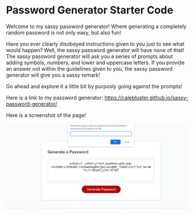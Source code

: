 # Password Generator Starter Code

Welcome to my sassy password generator! Where generating a completely random password is not only easy, but also fun!

Have you ever clearly disobeyed instructions given to you just to see what would happen? Well, the sassy password generator will have none of that! The sassy password generator will ask you a series of prompts about adding symbols, numbers, and lower and uppercase letters. If you provide an answer not within the guidelines given to you, the sassy password generator will give you a sassy remark!

Go ahead and explore it a little bit by purposly going against the prompts!

Here is a link to my password generator: https://calebluster.github.io/sassy-password-generator/

Here is a screenshot of the page!

![Screenshot 22](<images/Screenshot%20(25).png>)
